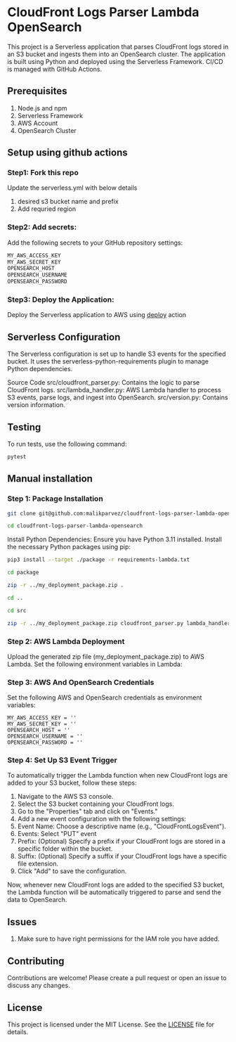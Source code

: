 # CloudFront Logs Parser Lambda OpenSearch

This project is a Serverless application that parses CloudFront logs stored in an S3 bucket and ingests them into an OpenSearch cluster. The application is built using Python and deployed using the Serverless Framework. CI/CD is managed with GitHub Actions.


## Prerequisites

1. Node.js and npm
2. Serverless Framework
3. AWS Account
4. OpenSearch Cluster

## Setup using github actions

### Step1: Fork this repo

Update the serverless.yml with below details
1. desired s3 bucket name and prefix
2. Add requried region

### Step2: Add secrets:
Add the following secrets to your GitHub repository settings:

```bash
MY_AWS_ACCESS_KEY
MY_AWS_SECRET_KEY
OPENSEARCH_HOST
OPENSEARCH_USERNAME
OPENSEARCH_PASSWORD
```

### Step3: Deploy the Application:

Deploy the Serverless application to AWS using [deploy](.github/workflows/deploy.yml) action


## Serverless Configuration
The Serverless configuration is set up to handle S3 events for the specified bucket. It uses the serverless-python-requirements plugin to manage Python dependencies.

Source Code
src/cloudfront_parser.py: Contains the logic to parse CloudFront logs.
src/lambda_handler.py: AWS Lambda handler to process S3 events, parse logs, and ingest into OpenSearch.
src/version.py: Contains version information.

## Testing
To run tests, use the following command:

```bash
pytest
```

## Manual installation 

### Step 1: Package Installation

```bash
git clone git@github.com:malikparvez/cloudfront-logs-parser-lambda-opensearch.git

cd cloudfront-logs-parser-lambda-opensearch
```

Install Python Dependencies:
Ensure you have Python 3.11 installed. Install the necessary Python packages using pip:

```bash
pip3 install --target ./package -r requirements-lambda.txt

cd package

zip -r ../my_deployment_package.zip .

cd ..

cd src

zip -r ../my_deployment_package.zip cloudfront_parser.py lambda_handler.py version.py
```

### Step 2: AWS Lambda Deployment
Upload the generated zip file (my_deployment_package.zip) to AWS Lambda. Set the following environment variables in Lambda:


### Step 3: AWS And OpenSearch Credentials
Set the following AWS and OpenSearch credentials as environment variables:

```
MY_AWS_ACCESS_KEY = ''
MY_AWS_SECRET_KEY = ''
OPENSEARCH_HOST = ''
OPENSEARCH_USERNAME = ''
OPENSEARCH_PASSWORD = ''
```

### Step 4: Set Up S3 Event Trigger
To automatically trigger the Lambda function when new CloudFront logs are added to your S3 bucket, follow these steps:

1. Navigate to the AWS S3 console.
2. Select the S3 bucket containing your CloudFront logs.
3. Go to the "Properties" tab and click on "Events."
4. Add a new event configuration with the following settings:
5. Event Name: Choose a descriptive name (e.g., "CloudFrontLogsEvent").
6. Events: Select "PUT" event
7. Prefix: (Optional) Specify a prefix if your CloudFront logs are stored in a specific folder within the bucket.
8. Suffix: (Optional) Specify a suffix if your CloudFront logs have a specific file extension.
9. Click "Add" to save the configuration.
    
Now, whenever new CloudFront logs are added to the specified S3 bucket, the Lambda function will be automatically triggered to parse and send the data to OpenSearch.

## Issues
1. Make sure to have right permissions for the IAM role you have added.

## Contributing
Contributions are welcome! Please create a pull request or open an issue to discuss any changes.

## License
This project is licensed under the MIT License. See the [LICENSE](LICENSE) file for details.

